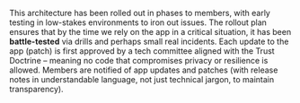 This architecture has been rolled out in phases to members, with early testing in low-stakes environments to iron out issues. The rollout plan ensures that by the time we rely on the app in a critical situation, it has been **battle-tested** via drills and perhaps small real incidents. Each update to the app (patch) is first approved by a tech committee aligned with the Trust Doctrine – meaning no code that compromises privacy or resilience is allowed. Members are notified of app updates and patches (with release notes in understandable language, not just technical jargon, to maintain transparency).